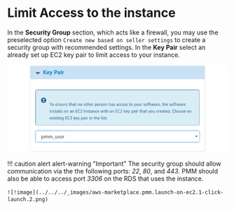 # Limit Access to the instance

In the **Security Group** section, which acts like a firewall, you may use the preselected option `Create new based on seller settings` to create a security group with recommended settings. In the **Key Pair** select an already set up EC2 key pair to limit access to your instance.

![!image](../../../_images/aws-marketplace.pmm.launch-on-ec2.1-click-launch.3.png)

!!! caution alert alert-warning "Important"
    The security group should allow communication via the the following ports: *22*, *80*, and *443*. PMM should also be able to access port *3306* on the RDS that uses the instance.

    ![!image](../../../_images/aws-marketplace.pmm.launch-on-ec2.1-click-launch.2.png)





